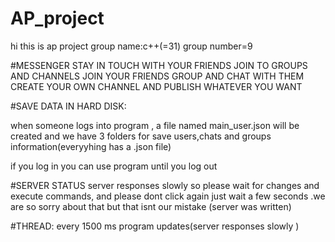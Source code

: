 # AP_project
hi this is ap project
group name:c++(=31)
group number=9

#MESSENGER 
STAY IN TOUCH WITH YOUR FRIENDS
JOIN TO GROUPS AND CHANNELS
JOIN YOUR FRIENDS GROUP AND CHAT WITH THEM
CREATE YOUR OWN CHANNEL AND PUBLISH WHATEVER YOU WANT 


#SAVE DATA IN HARD DISK:

when someone logs into program  , a file named main_user.json will be created
and we have 3 folders for save users,chats and groups information(everyyhing has a .json file)

if you log in you can use program until you log out


#SERVER STATUS
server responses slowly  so please wait for changes and  execute commands, and please dont click again just wait a few seconds .we are so sorry about that but
that isnt our mistake (server was written) 



#THREAD:
every 1500 ms program updates(server responses slowly ) 



